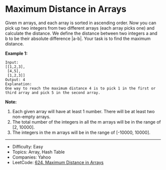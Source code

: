 # Maximum Distance in Arrays

Given m arrays, and each array is sorted in ascending order. Now you can pick up two integers from two different arrays (each array picks one) and calculate the distance. We define the distance between two integers a and b to be their absolute difference |a-b|. Your task is to find the maximum distance.

**Example 1:**
```
Input: 
[[1,2,3],
 [4,5],
 [1,2,3]]
Output: 4
Explanation: 
One way to reach the maximum distance 4 is to pick 1 in the first or third array and pick 5 in the second array.
```
**Note:**
1. Each given array will have at least 1 number. There will be at least two non-empty arrays.
2. The total number of the integers in all the m arrays will be in the range of [2, 10000].
3. The integers in the m arrays will be in the range of [-10000, 10000].

---

* Difficulty: Easy
* Topics: Array, Hash Table
* Companies: Yahoo
* LeetCode: [624. Maximum Distance in Arrays](https://leetcode.com/problems/add-bold-tag-in-string/description/)
